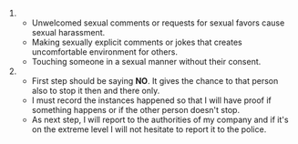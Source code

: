 1.  - Unwelcomed sexual comments or requests for sexual favors cause sexual harassment.
	- Making sexually explicit comments or jokes that creates uncomfortable environment for others.
	- Touching someone in a sexual manner without their consent.
	
2.  - First step should be saying **NO**. It gives the chance to that person also to stop it then and there only.
	- I must record the instances happened so that I will have proof if something happens or if the other person doesn't stop.
	- As next step, I will report to the authorities of my company and if it's on the extreme level I will not hesitate to report it to the police.
